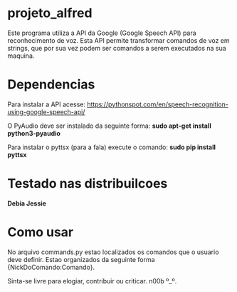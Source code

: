 # projeto_alfred
Este programa utiliza a API da Google (Google Speech API) para reconhecimento de voz. 
Esta API permite transformar comandos de voz em strings, que por sua vez podem ser comandos
a serem executados na sua maquina. 

# Dependencias
Para instalar a API acesse:
https://pythonspot.com/en/speech-recognition-using-google-speech-api/

O PyAudio deve ser instalado da seguinte forma:
**sudo apt-get install python3-pyaudio**

Para instalar o pyttsx (para a fala) execute o comando:
**sudo pip install pyttsx**

# Testado nas distribuilcoes
**Debia Jessie**

# Como usar
No arquivo commands.py estao localizados os comandos que o usuario deve definir. 
Estao organizados da seguinte forma {NickDoComando:Comando}. 

Sinta-se livre para elogiar, contribuir ou criticar. n00b º_º. 
